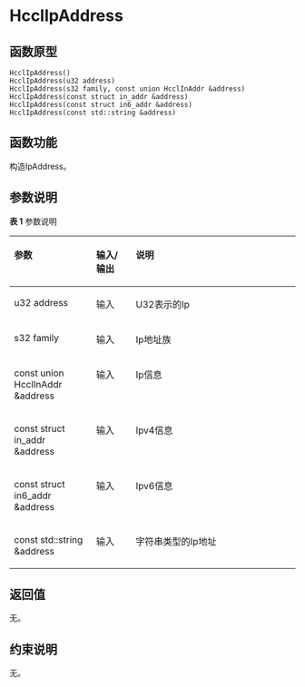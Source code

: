 # HcclIpAddress 

## 函数原型<a name="zh-cn_topic_0000001929299730_section1066mcpsimp"></a>

```
HcclIpAddress()
HcclIpAddress(u32 address)
HcclIpAddress(s32 family, const union HcclInAddr &address)
HcclIpAddress(const struct in_addr &address)
HcclIpAddress(const struct in6_addr &address)
HcclIpAddress(const std::string &address)
```

## 函数功能<a name="zh-cn_topic_0000001929299730_section1069mcpsimp"></a>

构造IpAddress。

## 参数说明<a name="zh-cn_topic_0000001929299730_section1072mcpsimp"></a>

**表 1**  参数说明

<a name="zh-cn_topic_0000001929299730_table1090mcpsimp"></a>
<table><thead align="left"><tr id="zh-cn_topic_0000001929299730_row1097mcpsimp"><th class="cellrowborder" valign="top" width="28.71%" id="mcps1.2.4.1.1"><p id="zh-cn_topic_0000001929299730_p1099mcpsimp"><a name="zh-cn_topic_0000001929299730_p1099mcpsimp"></a><a name="zh-cn_topic_0000001929299730_p1099mcpsimp"></a>参数</p>
</th>
<th class="cellrowborder" valign="top" width="13.86%" id="mcps1.2.4.1.2"><p id="zh-cn_topic_0000001929299730_p1101mcpsimp"><a name="zh-cn_topic_0000001929299730_p1101mcpsimp"></a><a name="zh-cn_topic_0000001929299730_p1101mcpsimp"></a>输入/输出</p>
</th>
<th class="cellrowborder" valign="top" width="57.43000000000001%" id="mcps1.2.4.1.3"><p id="zh-cn_topic_0000001929299730_p1103mcpsimp"><a name="zh-cn_topic_0000001929299730_p1103mcpsimp"></a><a name="zh-cn_topic_0000001929299730_p1103mcpsimp"></a>说明</p>
</th>
</tr>
</thead>
<tbody><tr id="zh-cn_topic_0000001929299730_row1105mcpsimp"><td class="cellrowborder" valign="top" width="28.71%" headers="mcps1.2.4.1.1 "><p id="zh-cn_topic_0000001929299730_p1107mcpsimp"><a name="zh-cn_topic_0000001929299730_p1107mcpsimp"></a><a name="zh-cn_topic_0000001929299730_p1107mcpsimp"></a>u32 address</p>
</td>
<td class="cellrowborder" valign="top" width="13.86%" headers="mcps1.2.4.1.2 "><p id="zh-cn_topic_0000001929299730_p1109mcpsimp"><a name="zh-cn_topic_0000001929299730_p1109mcpsimp"></a><a name="zh-cn_topic_0000001929299730_p1109mcpsimp"></a>输入</p>
</td>
<td class="cellrowborder" valign="top" width="57.43000000000001%" headers="mcps1.2.4.1.3 "><p id="zh-cn_topic_0000001929299730_p1111mcpsimp"><a name="zh-cn_topic_0000001929299730_p1111mcpsimp"></a><a name="zh-cn_topic_0000001929299730_p1111mcpsimp"></a>U32表示的Ip</p>
</td>
</tr>
<tr id="zh-cn_topic_0000001929299730_row1521183310149"><td class="cellrowborder" valign="top" width="28.71%" headers="mcps1.2.4.1.1 "><p id="zh-cn_topic_0000001929299730_p1144mcpsimp"><a name="zh-cn_topic_0000001929299730_p1144mcpsimp"></a><a name="zh-cn_topic_0000001929299730_p1144mcpsimp"></a>s32 family</p>
</td>
<td class="cellrowborder" valign="top" width="13.86%" headers="mcps1.2.4.1.2 "><p id="zh-cn_topic_0000001929299730_p1146mcpsimp"><a name="zh-cn_topic_0000001929299730_p1146mcpsimp"></a><a name="zh-cn_topic_0000001929299730_p1146mcpsimp"></a>输入</p>
</td>
<td class="cellrowborder" valign="top" width="57.43000000000001%" headers="mcps1.2.4.1.3 "><p id="zh-cn_topic_0000001929299730_p1148mcpsimp"><a name="zh-cn_topic_0000001929299730_p1148mcpsimp"></a><a name="zh-cn_topic_0000001929299730_p1148mcpsimp"></a>Ip地址族</p>
</td>
</tr>
<tr id="zh-cn_topic_0000001929299730_row5940133501415"><td class="cellrowborder" valign="top" width="28.71%" headers="mcps1.2.4.1.1 "><p id="zh-cn_topic_0000001929299730_p1151mcpsimp"><a name="zh-cn_topic_0000001929299730_p1151mcpsimp"></a><a name="zh-cn_topic_0000001929299730_p1151mcpsimp"></a>const union HcclInAddr &amp;address</p>
</td>
<td class="cellrowborder" valign="top" width="13.86%" headers="mcps1.2.4.1.2 "><p id="zh-cn_topic_0000001929299730_p1153mcpsimp"><a name="zh-cn_topic_0000001929299730_p1153mcpsimp"></a><a name="zh-cn_topic_0000001929299730_p1153mcpsimp"></a>输入</p>
</td>
<td class="cellrowborder" valign="top" width="57.43000000000001%" headers="mcps1.2.4.1.3 "><p id="zh-cn_topic_0000001929299730_p1155mcpsimp"><a name="zh-cn_topic_0000001929299730_p1155mcpsimp"></a><a name="zh-cn_topic_0000001929299730_p1155mcpsimp"></a>Ip信息</p>
</td>
</tr>
<tr id="zh-cn_topic_0000001929299730_row1463125612143"><td class="cellrowborder" valign="top" width="28.71%" headers="mcps1.2.4.1.1 "><p id="zh-cn_topic_0000001929299730_p1188mcpsimp"><a name="zh-cn_topic_0000001929299730_p1188mcpsimp"></a><a name="zh-cn_topic_0000001929299730_p1188mcpsimp"></a>const struct in_addr &amp;address</p>
</td>
<td class="cellrowborder" valign="top" width="13.86%" headers="mcps1.2.4.1.2 "><p id="zh-cn_topic_0000001929299730_p1190mcpsimp"><a name="zh-cn_topic_0000001929299730_p1190mcpsimp"></a><a name="zh-cn_topic_0000001929299730_p1190mcpsimp"></a>输入</p>
</td>
<td class="cellrowborder" valign="top" width="57.43000000000001%" headers="mcps1.2.4.1.3 "><p id="zh-cn_topic_0000001929299730_p1192mcpsimp"><a name="zh-cn_topic_0000001929299730_p1192mcpsimp"></a><a name="zh-cn_topic_0000001929299730_p1192mcpsimp"></a>Ipv4信息</p>
</td>
</tr>
<tr id="zh-cn_topic_0000001929299730_row48579601510"><td class="cellrowborder" valign="top" width="28.71%" headers="mcps1.2.4.1.1 "><p id="zh-cn_topic_0000001929299730_p27521820101510"><a name="zh-cn_topic_0000001929299730_p27521820101510"></a><a name="zh-cn_topic_0000001929299730_p27521820101510"></a>const struct in6_addr &amp;address</p>
</td>
<td class="cellrowborder" valign="top" width="13.86%" headers="mcps1.2.4.1.2 "><p id="zh-cn_topic_0000001929299730_p1227mcpsimp"><a name="zh-cn_topic_0000001929299730_p1227mcpsimp"></a><a name="zh-cn_topic_0000001929299730_p1227mcpsimp"></a>输入</p>
</td>
<td class="cellrowborder" valign="top" width="57.43000000000001%" headers="mcps1.2.4.1.3 "><p id="zh-cn_topic_0000001929299730_p1229mcpsimp"><a name="zh-cn_topic_0000001929299730_p1229mcpsimp"></a><a name="zh-cn_topic_0000001929299730_p1229mcpsimp"></a>Ipv6信息</p>
</td>
</tr>
<tr id="zh-cn_topic_0000001929299730_row7730257158"><td class="cellrowborder" valign="top" width="28.71%" headers="mcps1.2.4.1.1 "><p id="zh-cn_topic_0000001929299730_p1262mcpsimp"><a name="zh-cn_topic_0000001929299730_p1262mcpsimp"></a><a name="zh-cn_topic_0000001929299730_p1262mcpsimp"></a>const std::string &amp;address</p>
</td>
<td class="cellrowborder" valign="top" width="13.86%" headers="mcps1.2.4.1.2 "><p id="zh-cn_topic_0000001929299730_p1264mcpsimp"><a name="zh-cn_topic_0000001929299730_p1264mcpsimp"></a><a name="zh-cn_topic_0000001929299730_p1264mcpsimp"></a>输入</p>
</td>
<td class="cellrowborder" valign="top" width="57.43000000000001%" headers="mcps1.2.4.1.3 "><p id="zh-cn_topic_0000001929299730_p1266mcpsimp"><a name="zh-cn_topic_0000001929299730_p1266mcpsimp"></a><a name="zh-cn_topic_0000001929299730_p1266mcpsimp"></a>字符串类型的Ip地址</p>
</td>
</tr>
</tbody>
</table>

## 返回值<a name="zh-cn_topic_0000001929299730_section1075mcpsimp"></a>

无。

## 约束说明<a name="zh-cn_topic_0000001929299730_section1078mcpsimp"></a>

无。

